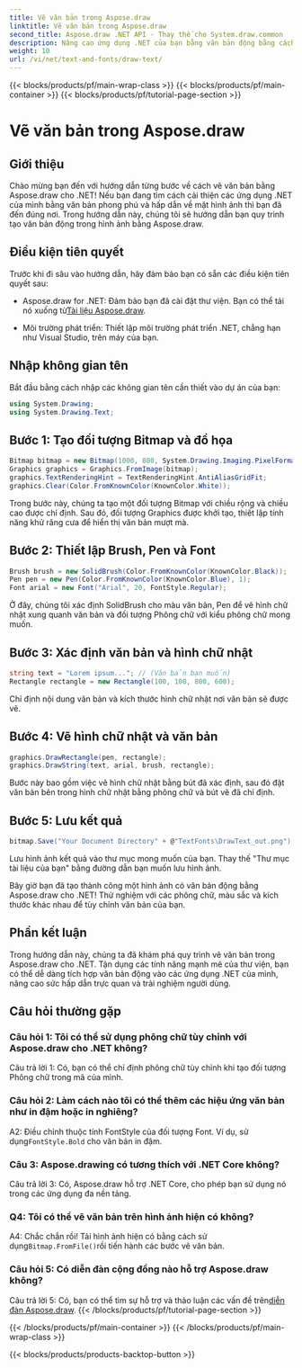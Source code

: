 ```yaml
---
title: Vẽ văn bản trong Aspose.draw
linktitle: Vẽ văn bản trong Aspose.draw
second_title: Aspose.draw .NET API - Thay thế cho System.draw.common
description: Nâng cao ứng dụng .NET của bạn bằng văn bản động bằng cách sử dụng Aspose.draw cho .NET. Làm theo hướng dẫn từng bước của chúng tôi để vẽ văn bản, tùy chỉnh phông chữ và tạo hình ảnh hấp dẫn trực quan.
weight: 10
url: /vi/net/text-and-fonts/draw-text/
---
```


{{< blocks/products/pf/main-wrap-class >}}
{{< blocks/products/pf/main-container >}}
{{< blocks/products/pf/tutorial-page-section >}}

# Vẽ văn bản trong Aspose.draw

## Giới thiệu

Chào mừng bạn đến với hướng dẫn từng bước về cách vẽ văn bản bằng Aspose.draw cho .NET! Nếu bạn đang tìm cách cải thiện các ứng dụng .NET của mình bằng văn bản phong phú và hấp dẫn về mặt hình ảnh thì bạn đã đến đúng nơi. Trong hướng dẫn này, chúng tôi sẽ hướng dẫn bạn quy trình tạo văn bản động trong hình ảnh bằng Aspose.draw.

## Điều kiện tiên quyết

Trước khi đi sâu vào hướng dẫn, hãy đảm bảo bạn có sẵn các điều kiện tiên quyết sau:

-  Aspose.draw for .NET: Đảm bảo bạn đã cài đặt thư viện. Bạn có thể tải nó xuống từ[Tài liệu Aspose.draw](https://reference.aspose.com/drawing/net/).

- Môi trường phát triển: Thiết lập môi trường phát triển .NET, chẳng hạn như Visual Studio, trên máy của bạn.

## Nhập không gian tên

Bắt đầu bằng cách nhập các không gian tên cần thiết vào dự án của bạn:

```csharp
using System.Drawing;
using System.Drawing.Text;
```

## Bước 1: Tạo đối tượng Bitmap và đồ họa

```csharp
Bitmap bitmap = new Bitmap(1000, 800, System.Drawing.Imaging.PixelFormat.Format32bppPArgb);
Graphics graphics = Graphics.FromImage(bitmap);
graphics.TextRenderingHint = TextRenderingHint.AntiAliasGridFit;
graphics.Clear(Color.FromKnownColor(KnownColor.White));
```

Trong bước này, chúng ta tạo một đối tượng Bitmap với chiều rộng và chiều cao được chỉ định. Sau đó, đối tượng Graphics được khởi tạo, thiết lập tính năng khử răng cưa để hiển thị văn bản mượt mà.

## Bước 2: Thiết lập Brush, Pen và Font

```csharp
Brush brush = new SolidBrush(Color.FromKnownColor(KnownColor.Black));
Pen pen = new Pen(Color.FromKnownColor(KnownColor.Blue), 1);
Font arial = new Font("Arial", 20, FontStyle.Regular);
```

Ở đây, chúng tôi xác định SolidBrush cho màu văn bản, Pen để vẽ hình chữ nhật xung quanh văn bản và đối tượng Phông chữ với kiểu phông chữ mong muốn.

## Bước 3: Xác định văn bản và hình chữ nhật

```csharp
string text = "Lorem ipsum..."; // (Văn bản bạn muốn)
Rectangle rectangle = new Rectangle(100, 100, 800, 600);
```

Chỉ định nội dung văn bản và kích thước hình chữ nhật nơi văn bản sẽ được vẽ.

## Bước 4: Vẽ hình chữ nhật và văn bản

```csharp
graphics.DrawRectangle(pen, rectangle);
graphics.DrawString(text, arial, brush, rectangle);
```

Bước này bao gồm việc vẽ hình chữ nhật bằng bút đã xác định, sau đó đặt văn bản bên trong hình chữ nhật bằng phông chữ và bút vẽ đã chỉ định.

## Bước 5: Lưu kết quả

```csharp
bitmap.Save("Your Document Directory" + @"TextFonts\DrawText_out.png");
```

Lưu hình ảnh kết quả vào thư mục mong muốn của bạn. Thay thế "Thư mục tài liệu của bạn" bằng đường dẫn bạn muốn lưu hình ảnh.

Bây giờ bạn đã tạo thành công một hình ảnh có văn bản động bằng Aspose.draw cho .NET! Thử nghiệm với các phông chữ, màu sắc và kích thước khác nhau để tùy chỉnh văn bản của bạn.

## Phần kết luận

Trong hướng dẫn này, chúng ta đã khám phá quy trình vẽ văn bản trong Aspose.draw cho .NET. Tận dụng các tính năng mạnh mẽ của thư viện, bạn có thể dễ dàng tích hợp văn bản động vào các ứng dụng .NET của mình, nâng cao sức hấp dẫn trực quan và trải nghiệm người dùng.

## Câu hỏi thường gặp

### Câu hỏi 1: Tôi có thể sử dụng phông chữ tùy chỉnh với Aspose.draw cho .NET không?

Câu trả lời 1: Có, bạn có thể chỉ định phông chữ tùy chỉnh khi tạo đối tượng Phông chữ trong mã của mình.

### Câu hỏi 2: Làm cách nào tôi có thể thêm các hiệu ứng văn bản như in đậm hoặc in nghiêng?

 A2: Điều chỉnh thuộc tính FontStyle của đối tượng Font. Ví dụ, sử dụng`FontStyle.Bold` cho văn bản in đậm.

### Câu 3: Aspose.drawing có tương thích với .NET Core không?

Câu trả lời 3: Có, Aspose.draw hỗ trợ .NET Core, cho phép bạn sử dụng nó trong các ứng dụng đa nền tảng.

### Q4: Tôi có thể vẽ văn bản trên hình ảnh hiện có không?

 A4: Chắc chắn rồi! Tải hình ảnh hiện có bằng cách sử dụng`Bitmap.FromFile()`rồi tiến hành các bước vẽ văn bản.

### Câu hỏi 5: Có diễn đàn cộng đồng nào hỗ trợ Aspose.draw không?

 Câu trả lời 5: Có, bạn có thể tìm sự hỗ trợ và thảo luận các vấn đề trên[diễn đàn Aspose.draw](https://forum.aspose.com/c/diagram/17).
{{< /blocks/products/pf/tutorial-page-section >}}

{{< /blocks/products/pf/main-container >}}
{{< /blocks/products/pf/main-wrap-class >}}

{{< blocks/products/products-backtop-button >}}
